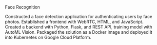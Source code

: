 Face Recognition                                                                                                                          

Constructed a face detection application for authenticating users by face photos.
Established a frontend with WebRTC, HTML, and JavaScript. 
Created a backend with Python, Flask, and REST API, training model with AutoML Vision.
Packaged the solution as a Docker image and deployed it into Kubernetes on Google Cloud Platform.

